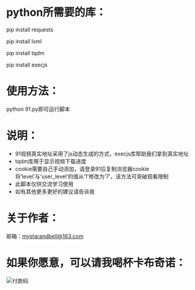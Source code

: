 # python所需要的库：
pip install requests

pip install lxml

pip install tqdm

pip install execjs

# 使用方法：
python 91.py即可运行脚本

# 说明：
+ 91视频真实地址采用了js动态生成的方式，execjs库帮助我们拿到真实地址
+ tqdm库用于显示视频下载进度
+ cookie需要自己手动添加，请登录91后复制浏览器cookie将‘level’与‘user_level’的值从‘1’修改为‘7’，该方法可突破观看限制
+ 此脚本仅供交流学习使用
+ 如有其他更多更好的建议请告诉我

# 关于作者：
邮箱：mystarandbell@163.com


# 如果你愿意，可以请我喝杯卡布奇诺：

![付款码](https://github.com/xinghe98/91porn/blob/master/1.jpg)
